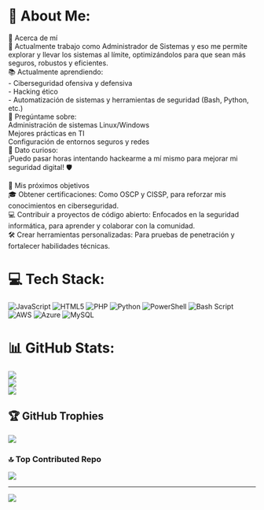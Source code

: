 # 💫 About Me:
🌟 Acerca de mí<br>🔧 Actualmente trabajo como Administrador de Sistemas y eso me permite explorar y llevar los sistemas al límite, optimizándolos para que sean más seguros, robustos y eficientes.<br>📚 Actualmente aprendiendo:<br> - Ciberseguridad ofensiva y defensiva<br> - Hacking ético <br> - Automatización de sistemas y herramientas de seguridad (Bash, Python, etc.)<br>💬 Pregúntame sobre:<br>Administración de sistemas Linux/Windows<br>Mejores prácticas en TI<br>Configuración de entornos seguros y redes<br>🎉 Dato curioso:<br>¡Puedo pasar horas intentando hackearme a mí mismo para mejorar mi seguridad digital! 🛡️

🎯 Mis próximos objetivos<br>
🎓 Obtener certificaciones: Como OSCP y CISSP, para reforzar mis conocimientos en ciberseguridad.<br>
💻 Contribuir a proyectos de código abierto: Enfocados en la seguridad informática, para aprender y colaborar con la comunidad.<br>
🛠️ Crear herramientas personalizadas: Para pruebas de penetración y fortalecer habilidades técnicas.<br>


# 💻 Tech Stack:
![JavaScript](https://img.shields.io/badge/javascript-%23323330.svg?style=for-the-badge&logo=javascript&logoColor=%23F7DF1E) ![HTML5](https://img.shields.io/badge/html5-%23E34F26.svg?style=for-the-badge&logo=html5&logoColor=white) ![PHP](https://img.shields.io/badge/php-%23777BB4.svg?style=for-the-badge&logo=php&logoColor=white) ![Python](https://img.shields.io/badge/python-3670A0?style=for-the-badge&logo=python&logoColor=ffdd54) ![PowerShell](https://img.shields.io/badge/PowerShell-%235391FE.svg?style=for-the-badge&logo=powershell&logoColor=white) ![Bash Script](https://img.shields.io/badge/bash_script-%23121011.svg?style=for-the-badge&logo=gnu-bash&logoColor=white) ![AWS](https://img.shields.io/badge/AWS-%23FF9900.svg?style=for-the-badge&logo=amazon-aws&logoColor=white) ![Azure](https://img.shields.io/badge/azure-%230072C6.svg?style=for-the-badge&logo=microsoftazure&logoColor=white) ![MySQL](https://img.shields.io/badge/mysql-4479A1.svg?style=for-the-badge&logo=mysql&logoColor=white)
# 📊 GitHub Stats:
![](https://github-readme-stats.vercel.app/api?username=TBrux&theme=shadow_blue&hide_border=false&include_all_commits=false&count_private=false)<br/>
![](https://github-readme-streak-stats.herokuapp.com/?user=TBrux&theme=shadow_blue&hide_border=false)<br/>
![](https://github-readme-stats.vercel.app/api/top-langs/?username=TBrux&theme=shadow_blue&hide_border=false&include_all_commits=false&count_private=false&layout=compact)

## 🏆 GitHub Trophies
![](https://github-profile-trophy.vercel.app/?username=TBrux&theme=radical&no-frame=false&no-bg=true&margin-w=4)

### 🔝 Top Contributed Repo
![](https://github-contributor-stats.vercel.app/api?username=TBrux&limit=5&theme=dark&combine_all_yearly_contributions=true)

---
[![](https://visitcount.itsvg.in/api?id=TBrux&icon=0&color=0)](https://visitcount.itsvg.in)
